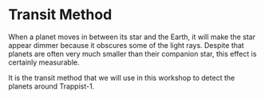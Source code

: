 # Transit Method
When a planet moves in between its star and the Earth, it will make the star
appear dimmer because it obscures some of the light rays. Despite that planets
are often very much smaller than their companion star, this effect is certainly
measurable.

It is the transit method that we will use in this workshop to detect the planets
around Trappist-1.
